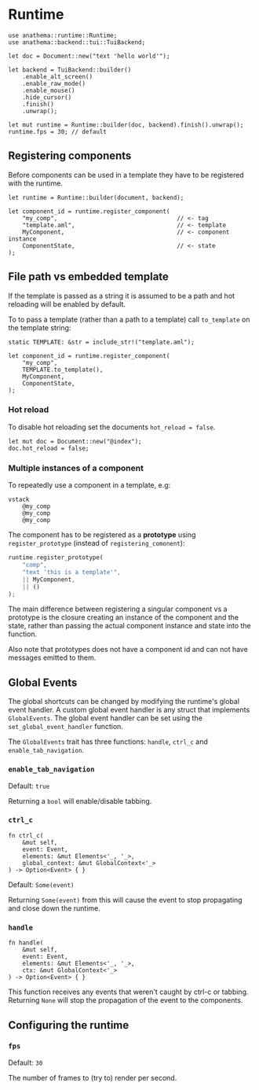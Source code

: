 # Runtime

```rust,ignore
use anathema::runtime::Runtime;
use anathema::backend::tui::TuiBackend;

let doc = Document::new("text 'hello world'");

let backend = TuiBackend::builder()
    .enable_alt_screen()
    .enable_raw_mode()
    .enable_mouse()
    .hide_cursor()
    .finish()
    .unwrap();
    
let mut runtime = Runtime::builder(doc, backend).finish().unwrap();
runtime.fps = 30; // default
```

## Registering components

Before components can be used in a template they have to be registered with the
runtime.

```rust,ignore
let runtime = Runtime::builder(document, backend);

let component_id = runtime.register_component(
    "my_comp",                                  // <- tag
    "template.aml",                             // <- template
    MyComponent,                                // <- component instance
    ComponentState,                             // <- state
);
```

## File path vs embedded template

If the template is passed as a string it is assumed to be a path and
hot reloading will be enabled by default.

To to pass a template (rather than a path to a template) call `to_template` on
the template string:

```rust,ignore
static TEMPLATE: &str = include_str!("template.aml");

let component_id = runtime.register_component(
    "my_comp",
    TEMPLATE.to_template(),
    MyComponent,
    ComponentState,
);
```

### Hot reload

To disable hot reloading set the documents `hot_reload = false`.

```rust,ignore
let mut doc = Document::new("@index");
doc.hot_reload = false;
```

### Multiple instances of a component

To repeatedly use a component in a template, e.g:

```
vstack
    @my_comp
    @my_comp
    @my_comp
```

The component has to be registered as a **prototype** using `register_prototype`
(instead of `registering_comonent`):

```rust
runtime.register_prototype(
    "comp", 
    "text 'this is a template'",
    || MyComponent, 
    || ()
);
```

The main difference between registering a singular component vs a prototype is
the closure creating an instance of the component and the state, rather
than passing the actual component instance and state into the function.

Also note that prototypes does not have a component id and can not have messages
emitted to them.

## Global Events

The global shortcuts can be changed by modifying the runtime's global event handler.
A custom global event handler is any struct that implements `GlobalEvents`.
The global event handler can be set using the `set_global_event_handler` function.

The `GlobalEvents` trait has three functions: `handle`, `ctrl_c` and `enable_tab_navigation`.

### `enable_tab_navigation`

Default: `true`

Returning a `bool` will enable/disable tabbing.

### `ctrl_c`

```rust,ignore
fn ctrl_c(
    &mut self,
    event: Event,
    elements: &mut Elements<'_, '_>,
    global_context: &mut GlobalContext<'_>
) -> Option<Event> { }
```

Default: `Some(event)`

Returning `Some(event)` from this will cause the event to stop propagating and close down the runtime.

### `handle`

```rust,ignore
fn handle(
    &mut self,
    event: Event,
    elements: &mut Elements<'_, '_>,
    ctx: &mut GlobalContext<'_>
) -> Option<Event> { }
```

This function receives any events that weren't caught by ctrl-c or tabbing. Returning `None` will stop the propagation of the event to the components.

## Configuring the runtime

### `fps`

Default: `30`

The number of frames to (try to) render per second.